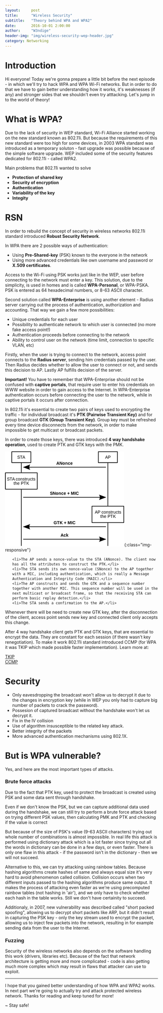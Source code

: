 ```yaml
---
layout:     post
title:      "Wireless Security"
subtitle:   "Theory behind WPA and WPA2"
date:       2016-10-01 2:00:00
author:     "W3ndige"
header-img: "img/wireless-security-wep-header.jpg"
category: Networking
---
```


<h1>Introduction</h1>

<p>Hi everyone! Today we're gonna prepare a little bit before the next episode - in which we'll try to hack WPA and WPA Wi-Fi networks. But in order to do that we have to gain better understanding how it works, it's weaknesses (if any) and stronger sides that we shouldn't even try atttacking. Let's jump in to the world of theory! </p>

<h1>What is WPA? </h1>

<p>Due to the lack of security in WEP standard, Wi-Fi Alliance started working on the new standard known as 802.11i. But because the   requirements of this new standard were too high for some devices, in 2003 WPA standard was introduced as a temporary soluton - fast upgrade was possible because of the simple software upgrade. WEP included some of the security features dedicated for 802.11i - called WPA2.  </p>

<p>Main problems that 802.11i wanted to solve</p>

<ul>
<li><b>Protection of shared key</b></li>
<li><b>Security of encryption</b></li>
<li><b>Authentication</b></li>
<li><b>Variability of the key</b></li>
<li><b>Integity</b></li>
</ul>

<h1>RSN</h1>

<p>In order to rebuild the concept of security in wireless networks 802.11i standard introduced <b>Robust Security Network</b>.</p>

<p>In WPA there are 2 possible ways of authentication: </p>

<ul>
<li>Using <b>Pre-Shared-key</b> (PSK) known to the everyone in the network</li>
<li>Using more advanced credentials like own username and password or <b>X.509 certificates</b>. </li>
</ul>

<p>Access to the Wi-Fi using PSK works just like in the WEP, user before connecting to the network must enter a key. This solution, due to the simplicity, is used in homes and is called <b>WPA-Personal</b>, or WPA-PSKA. PSK is entered as 64 hexadecimal numbers, or 8-63 ASCII character.  </p>

<p>Second solution called <b>WPA-Enterprise</b> is using another element - Radius server carrying out the process of authentication, authorization and accounting. That way we gain a few more possibilities: </p>

<ul>
<li>Unique credentials for each user</li>
<li>Possibility to authenticate network to which user is connected (no more fake access point!)</li>
<li>Authentication proceeds before connecting to the network</li>
<li>Ability to control user on the network (time limit, connection to specific VLAN, etc)</li>

</ul>

<p>Firstly, when the user is trying to connect to the network, access point connects to the <b>Radius server</b>, sending him credentials passed by the user. Then Radius decides whether to allow the user to connect or not, and sends this decision to AP. Lastly AP fulfills decision of the server. </p>

<p><b>Important!</b> You have to remember that WPA-Enterprise should not be confused with <b>captive portals</b>, that require user to enter his credentials on WWW website in order to gain access to the Internet. In WPA-Enterprise authentication occurs before connecting the user to the network, while in captive portals it occurs after connection.  </p>

<p>In 802.11i it's essential to create two pairs of keys used to encrypting the traffic - for individual broadcast it's <b>PTK (Pairwise Transient Key)</b> and for group broadcast <b>GTK (Group Transient Key)</b>. Group key must be refreshed every time device disconnects from the network, in order to make impossible to get multicast or broadcast packets.  </p>

<p>In order to create those keys, there was introduced <b>4 way handshake operation</b>, used to create PTK and GTK keys with the PMK.  </p>

![4-way-handshake](/img/wireless-security-wpa/4-way-handshake.png){:class="img-responsive"}

<ol>

    <li>The AP sends a nonce-value to the STA (ANonce). The client now has all the attributes to construct the PTK.</li>
    <li>The STA sends its own nonce-value (SNonce) to the AP together with a MIC, including authentication, which is really a Message Authentication and Integrity Code (MAIC).</li>
    <li>The AP constructs and sends the GTK and a sequence number together with another MIC. This sequence number will be used in the next multicast or broadcast frame, so that the receiving STA can perform basic replay detection.</li>
    <li>The STA sends a confirmation to the AP.</li>

</ol>

<p>Whenever there will be need to create new GTK key, after the disconnection of the client, access point sends new key and connected client only accepts this change.  </p>

<p>After 4 way handshake client gets PTK and GTK keys, that are essential to encrypt the data. They are constant for each session (if there wasn't key renegotiation). To make it work 802.11i standard introduced CCMP (for WPA it was TKIP which made possible faster implementation). Learn more at:  </p>

[TKIP](https://en.wikipedia.org/wiki/Temporal_Key_Integrity_Protocol "TKIP")<br>
[CCMP](https://en.wikipedia.org/wiki/CCMP "CCMP")<br>


<h1>Security</h1>

<ul>
<li>Only eavesdropping the broadcast won't allow us to decrypt it due to the changes in encryption key (while in WEP you only had to capture big number of packets to crack the password). </li>

<li>Possesion of captured broadcast without the handshake won't let us decrypt it. </li>

<li>Fix in the IV collision</li>

<li>Use of algorithm insusceptible to the related key attack. </li>

<li>Better integrity of the packets</li>

<li>More advanced authentication mechanisms using 802.1X.</li>
</ul>
<h1>But is WPA vulnerable?</h1>

<p>Yes, and here are the most important types of attacks. </p>

<h3>Brute force attacks</h3>

<p>Due to the fact that PTK key, used to protect the broadcast is created using PSK and some data sent through handshake. </p>

<p>Even if we don't know the PSK, but we can capture additional data used during the handshake, we can still try to perform a brute force attack based on trying different PSK values, then calculating PMK and PTK and checking if the value is correct</p>

<p>But because of the size of PSK's value (9-63 ASCII characters) trying out whole number of combinations is almost impossible. In real life this attack is performed using dictionary attack which is a lot faster since trying out all the words in dictionary can be done in a few days, or even faster. There is only one flaw in this attack - if the password isn't in the dictionary - then we will not succeed. </p>

<p>Alternative to this, we can try attacking using rainbow tables. Because hashing algorithms create hashes of same and always equal size it's very hard to avoid phenomenon called collision. Collision occurs when two different inputs passed to the hashing algorithms produce same output. It makes the process of attacking even faster as we're using precomputed rainbow tables (not hashing in 'air'), and we only have to check whether each hash in the table works. Still we don't have certainity to succeed.  </p>

<p>Additionaly, in 2007, new vulnerability was described called "short packed spoofing", allowing us to decrypt short packets like ARP, but it didn't result in capturing the PSK key - only the key stream used to encrypt the packet, allowing us to inject few packets into the network, resulting in for example sending data from the user to the Internet.  </p>

<h3>Fuzzing</h3>

<p>Security of the wireless networks also depends on the software handling this work (drivers, libraries etc). Because of the fact that network architecture is getting more and more complicated - code is also getting much more complex which may result in flaws that attacker can use to exploit. </p>

<hr>
<p>I hope that you gained better understanding of how WPA and WPA2 works. In next part we're going to actually try and attack protected wireless network. Thanks for reading and keep tuned for more! </p>


<p>~ Stay safe! </p>
